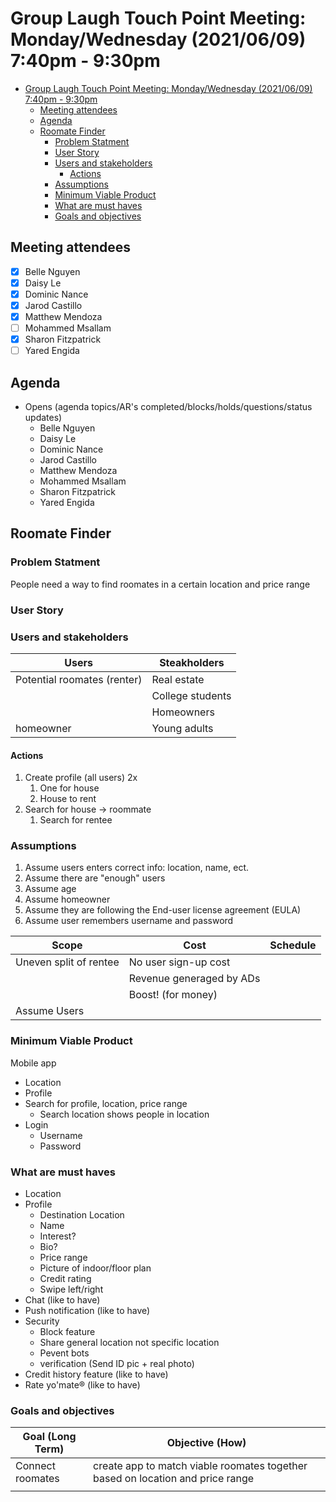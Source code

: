 # Group Laugh Touch Point Meeting: Monday/Wednesday (2021/06/09) 7:40pm - 9:30pm

- [Group Laugh Touch Point Meeting: Monday/Wednesday (2021/06/09) 7:40pm - 9:30pm](#group-laugh-touch-point-meeting-mondaywednesday-20210609-740pm---930pm)
  - [Meeting attendees](#meeting-attendees)
  - [Agenda](#agenda)
  - [Roomate Finder](#roomate-finder)
    - [Problem Statment](#problem-statment)
    - [User Story](#user-story)
    - [Users and stakeholders](#users-and-stakeholders)
      - [Actions](#actions)
    - [Assumptions](#assumptions)
    - [Minimum Viable Product](#minimum-viable-product)
    - [What are must haves](#what-are-must-haves)
    - [Goals and objectives](#goals-and-objectives)

## Meeting attendees

- [x] Belle Nguyen
- [x] Daisy Le
- [x] Dominic Nance
- [x] Jarod Castillo
- [x] Matthew Mendoza
- [ ] Mohammed Msallam
- [x] Sharon Fitzpatrick
- [ ] Yared Engida

## Agenda

- Opens (agenda topics/AR's completed/blocks/holds/questions/status updates)
  - Belle Nguyen
  - Daisy Le
  - Dominic Nance
  - Jarod Castillo
  - Matthew Mendoza
  - Mohammed Msallam
  - Sharon Fitzpatrick
  - Yared Engida

## Roomate Finder

### Problem Statment

People need a way to find roomates in a certain location and price range

### User Story

### Users and stakeholders

| Users                       | Steakholders     |
| --------------------------- | ---------------- |
| Potential roomates (renter) | Real estate      |
|                             | College students |
|                             | Homeowners       |
| homeowner                   | Young adults     |

#### Actions

1. Create profile (all users) 2x
   1. One for house
   2. House to rent
2. Search for house → roommate
   1. Search for rentee

### Assumptions

1. Assume users enters correct info: location, name, ect.
2. Assume there are "enough" users
3. Assume age
4. Assume homeowner
5. Assume they are following the End-user license agreement (EULA)
6. Assume user remembers username and password

| Scope                  | Cost                     | Schedule |
| ---------------------- | ------------------------ | -------- |
| Uneven split of rentee | No user sign-up cost     |          |
|                        | Revenue generaged by ADs |          |
|                        | Boost! (for money)       |          |
| Assume Users           |                          |          |

### Minimum Viable Product

Mobile app

- Location
- Profile
- Search for profile, location, price range
  - Search location shows people in location
- Login
  - Username
  - Password

### What are must haves

- Location
- Profile
  - Destination Location
  - Name
  - Interest?
  - Bio?
  - Price range
  - Picture of indoor/floor plan
  - Credit rating
  - Swipe left/right
- Chat (like to have)
- Push notification (like to have)
- Security
  - Block feature
  - Share general location not specific location
  - Pevent bots
  - verification (Send ID pic + real photo)
- Credit history feature (like to have)
- Rate yo'mate® (like to have)

### Goals and objectives

| Goal (Long Term) | Objective (How)                                                                |
| ---------------- | ------------------------------------------------------------------------------ |
| Connect roomates | create app to match viable roomates together based on location and price range |
|                  |                                                                                |
